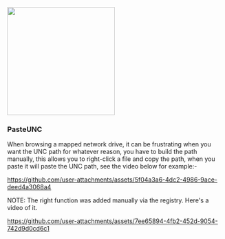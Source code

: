 <img src="https://github.com/user-attachments/assets/4cfca4d0-634b-4f3c-b3c0-e62e89216e34" width="250" height="250">

### PasteUNC

When browsing a mapped network drive, it can be frustrating when you want the UNC path for whatever reason, you have to build the path manually, this allows
you to right-click a file and copy the path, when you paste it will paste the UNC path, see the video below for example:-

https://github.com/user-attachments/assets/5f04a3a6-4dc2-4986-9ace-deed4a3068a4

NOTE: The right function was added manually via the registry.  Here's a video of it.

https://github.com/user-attachments/assets/7ee65894-4fb2-452d-9054-742d9d0cd6c1

